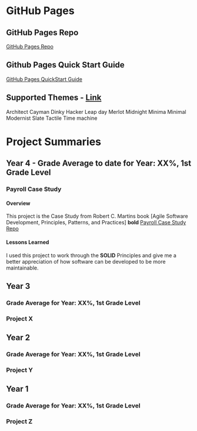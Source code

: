 # GitHub Pages
## GitHub Pages Repo
[GitHub Pages Repo](https://github.com/robertwh09/robertwh09.github.io)

## Github Pages Quick Start Guide
[GitHub Pages QuickStart Guide](https://docs.github.com/en/pages/quickstart)

## Supported Themes - [Link](https://pages.github.com/themes/)
Architect
Cayman
Dinky
Hacker
Leap day
Merlot
Midnight
Minima
Minimal
Modernist
Slate
Tactile
Time machine

# Project Summaries
## Year 4 - Grade Average to date for Year: XX%, 1st Grade Level

### Payroll Case Study
#### Overview
This project is the Case Study from Robert C. Martins book [Agile Software Development, Principles, Patterns, and Practices] **bold**
[Payroll Case Study Repo](https://github.com/robertwh09/Payroll-Case-Study)
#### Lessons Learned
I used this project to work through the **SOLID** Principles and give me a better appreciation of how software can be developed to be more maintainable.
## Year 3
### Grade Average for Year: XX%, 1st Grade Level

### Project X

## Year 2
### Grade Average for Year: XX%, 1st Grade Level

### Project Y

## Year 1
### Grade Average for Year: XX%, 1st Grade Level

### Project Z
